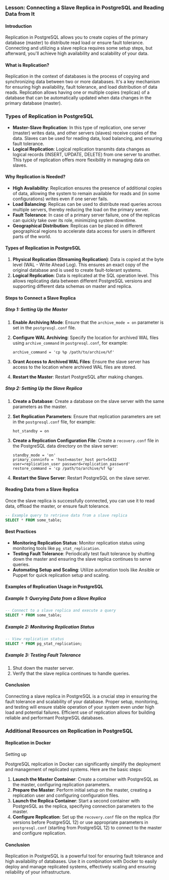 ### Lesson: Connecting a Slave Replica in PostgreSQL and Reading Data from It

#### Introduction
Replication in PostgreSQL allows you to create copies of the primary database (master) to distribute read load or ensure fault tolerance. Connecting and utilizing a slave replica requires some setup steps, but afterward, you'll achieve high availability and scalability of your data.

#### What is Replication?
Replication in the context of databases is the process of copying and synchronizing data between two or more databases. It's a key mechanism for ensuring high availability, fault tolerance, and load distribution of data reads. Replication allows having one or multiple copies (replicas) of a database that can be automatically updated when data changes in the primary database (master).

### Types of Replication in PostgreSQL
- **Master-Slave Replication**:
  In this type of replication, one server (master) writes data, and other servers (slaves) receive copies of the data. Slaves can be used for reading data, load balancing, and ensuring fault tolerance.
- **Logical Replication**:
  Logical replication transmits data changes as logical records (INSERT, UPDATE, DELETE) from one server to another. This type of replication offers more flexibility in managing data on slaves.

#### Why Replication is Needed?
- **High Availability**: Replication ensures the presence of additional copies of data, allowing the system to remain available for reads and (in some configurations) writes even if one server fails.
- **Load Balancing**: Replicas can be used to distribute read queries across multiple servers, thereby reducing the load on the primary server.
- **Fault Tolerance**: In case of a primary server failure, one of the replicas can quickly take over its role, minimizing system downtime.
- **Geographical Distribution**: Replicas can be placed in different geographical regions to accelerate data access for users in different parts of the world.

#### Types of Replication in PostgreSQL

1. **Physical Replication (Streaming Replication)**:
   Data is copied at the byte level (WAL - Write Ahead Log). This ensures an exact copy of the original database and is used to create fault-tolerant systems.
2. **Logical Replication**:
   Data is replicated at the SQL operation level. This allows replicating data between different PostgreSQL versions and supporting different data schemas on master and replica.

#### Steps to Connect a Slave Replica

##### Step 1: Setting Up the Master

1. **Enable Archiving Mode**: Ensure that the `archive_mode = on` parameter is set in the `postgresql.conf` file.

2. **Configure WAL Archiving**: Specify the location for archived WAL files using `archive_command` in `postgresql.conf`, for example:
   ```
   archive_command = 'cp %p /path/to/archive/%f'
   ```

3. **Grant Access to Archived WAL Files**: Ensure the slave server has access to the location where archived WAL files are stored.

4. **Restart the Master**: Restart PostgreSQL after making changes.

##### Step 2: Setting Up the Slave Replica

1. **Create a Database**: Create a database on the slave server with the same parameters as the master.

2. **Set Replication Parameters**: Ensure that replication parameters are set in the `postgresql.conf` file, for example:
   ```
   hot_standby = on
   ```

3. **Create a Replication Configuration File**: Create a `recovery.conf` file in the PostgreSQL data directory on the slave server:
   ```
   standby_mode = 'on'
   primary_conninfo = 'host=master_host port=5432 user=replication_user password=replication_password'
   restore_command = 'cp /path/to/archive/%f %p'
   ```

4. **Restart the Slave Server**: Restart PostgreSQL on the slave server.

#### Reading Data from a Slave Replica

Once the slave replica is successfully connected, you can use it to read data, offload the master, or ensure fault tolerance.

```sql
-- Example query to retrieve data from a slave replica
SELECT * FROM some_table;
```

#### Best Practices

- **Monitoring Replication Status**: Monitor replication status using monitoring tools like `pg_stat_replication`.
- **Testing Fault Tolerance**: Periodically test fault tolerance by shutting down the master and ensuring the slave replica continues to serve queries.
- **Automating Setup and Scaling**: Utilize automation tools like Ansible or Puppet for quick replication setup and scaling.

#### Examples of Replication Usage in PostgreSQL

##### Example 1: Querying Data from a Slave Replica

```sql
-- Connect to a slave replica and execute a query
SELECT * FROM some_table;
```

##### Example 2: Monitoring Replication Status

```sql
-- View replication status
SELECT * FROM pg_stat_replication;
```

##### Example 3: Testing Fault Tolerance

1. Shut down the master server.
2. Verify that the slave replica continues to handle queries.

#### Conclusion

Connecting a slave replica in PostgreSQL is a crucial step in ensuring the fault tolerance and scalability of your database. Proper setup, monitoring, and testing will ensure stable operation of your system even under high load and potential failures. Efficient use of replication allows for building reliable and performant PostgreSQL databases.

### Additional Resources on Replication in PostgreSQL

#### Replication in Docker

Setting up

PostgreSQL replication in Docker can significantly simplify the deployment and management of replicated systems. Here are the basic steps:

1. **Launch the Master Container**: Create a container with PostgreSQL as the master, configuring replication parameters.
2. **Prepare the Master**: Perform initial setup on the master, creating a replication user and configuring configuration files.
3. **Launch the Replica Container**: Start a second container with PostgreSQL as the replica, specifying connection parameters to the master.
4. **Configure Replication**: Set up the `recovery.conf` file on the replica (for versions before PostgreSQL 12) or use appropriate parameters in `postgresql.conf` (starting from PostgreSQL 12) to connect to the master and configure replication.

#### Conclusion

Replication in PostgreSQL is a powerful tool for ensuring fault tolerance and high availability of databases. Use it in combination with Docker to easily deploy and manage replicated systems, effectively scaling and ensuring reliability of your infrastructure.